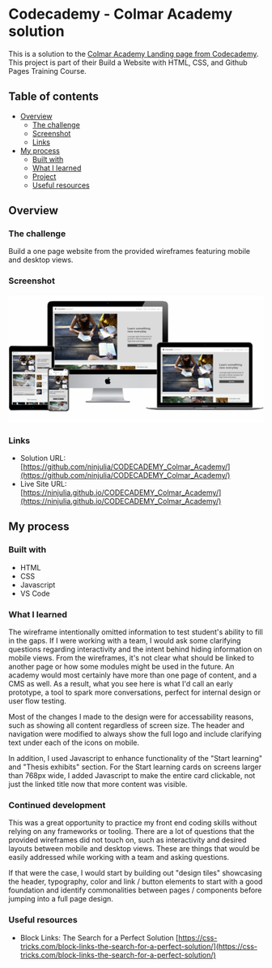# Codecademy - Colmar Academy solution

This is a solution to the [Colmar Academy Landing page from Codecademy](https://www.codecademy.com/paths/learn-how-to-build-websites/tracks/learn-how-to-build-websites-capstone-project/modules/colmar-academy/projects/colmar-academy). This project is part of their Build a Website with HTML, CSS, and Github Pages Training Course.

## Table of contents

- [Overview](#overview)
  - [The challenge](#the-challenge)
  - [Screenshot](#screenshot)
  - [Links](#links)
- [My process](#my-process)
  - [Built with](#built-with)
  - [What I learned](#what-i-learned)
  - [Project ](#continued-development)
  - [Useful resources](#useful-resources)

## Overview

### The challenge

Build a one page website from the provided wireframes featuring mobile and desktop views.

### Screenshot

![screenshot](./screenshot.PNG?raw=true)

### Links

- Solution URL: [https://github.com/ninjulia/CODECADEMY_Colmar_Academy/](https://github.com/ninjulia/CODECADEMY_Colmar_Academy/)
- Live Site URL: [https://ninjulia.github.io/CODECADEMY_Colmar_Academy/](https://ninjulia.github.io/CODECADEMY_Colmar_Academy/)

## My process

### Built with

- HTML
- CSS
- Javascript
- VS Code

### What I learned

The wireframe intentionally omitted information to test student's ability to fill in the gaps. If I were working with a team, I would ask some clarifying questions regarding interactivity and the intent behind hiding information on mobile views. From the wireframes, it's not clear what should be linked to another page or how some modules might be used in the future. An academy would most certainly have more than one page of content, and a CMS as well. As a result, what you see here is what I'd call an early prototype, a tool to spark more conversations, perfect for internal design or user flow testing.

Most of the changes I made to the design were for accessability reasons, such as showing all content regardless of screen size. The header and navigation were modified to always show the full logo and include clarifying text under each of the icons on mobile.

In addition, I used Javascript to enhance functionality of the "Start learning" and "Thesis exhibits" section. For the Start learning cards on screens larger than 768px wide, I added Javascript to make the entire card clickable, not just the linked title now that more content was visible.

### Continued development

This was a great opportunity to practice my front end coding skills without relying on any frameworks or tooling. There are a lot of questions that the provided wireframes did not touch on, such as interactivity and desired layouts between mobile and desktop views. These are things that would be easily addressed while working with a team and asking questions.

If that were the case, I would start by building out "design tiles" showcasing the header, typography, color and link / button elements to start with a good foundation and identify commonalities between pages / components before jumping into a full page design.

### Useful resources

- Block Links: The Search for a Perfect Solution [https://css-tricks.com/block-links-the-search-for-a-perfect-solution/](https://css-tricks.com/block-links-the-search-for-a-perfect-solution/)
